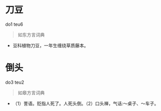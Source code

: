 # 刀豆
do1 teu6
> 如东方言词典
- 豆科植物刀豆，一年生缠绕草质藤本。

# 倒头
do3 teu2
> 如皋方言词典
- （1）詈语。贬指人死了。人死头倒。（2）口头禅，气话:～桌子、～车子。
